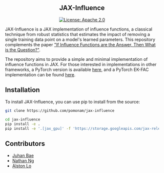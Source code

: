 <div align="center">    

## JAX-Influence

[![License: Apache 2.0](https://img.shields.io/badge/License-Apache_2.0-blue.svg)](LICENSE.txt)

</div>

JAX-Influence is a JAX implementation of influence functions, a classical technique from robust statistics that
estimates the impact of removing a single training data point on a model's learned parameters. This repository
complements the paper ["If Influence Functions are the Answer, Then What is the Question?"](https://arxiv.org/abs/2209.05364).

The repository aims to provide a simple and minimal implementation of influence functions in JAX. For those interested in 
implementations in other frameworks, a PyTorch version is available [here](https://github.com/alstonlo/torch-influence), and 
a PyTorch EK-FAC implementation can be found [here](https://github.com/pomonam/kronfluence).

## Installation

To install JAX-Influence, you can use pip to install from the source:

```bash
git clone https://github.com/pomonam/jax-influence
 
cd jax-influence
pip install -e .   
pip install -e '.[jax_gpu]' -f 'https://storage.googleapis.com/jax-releases/jax_cuda_releases.html' # Replace `jax_gpu` with `jax_cpu` if you wish to install the CPU version.
 ```

## Contributors

- [Juhan Bae](https://www.juhanbae.com/)
- [Nathan Ng](https://nng555.github.io/)
- [Alston Lo](https://alstonlo.github.io/)
